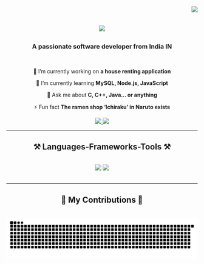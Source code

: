 <img align="right" src="https://visitor-badge.laobi.icu/badge?page_id=siddhx579.siddhx579" />

<h1 align="center">
    <img src="https://readme-typing-svg.herokuapp.com/?font=Righteous&size=35&center=true&vCenter=true&width=500&height=70&duration=4000&lines=Hi+There!+👋;+I'm+Siddhant+Kapoor!;" />
</h1>

<h3 align="center">A passionate software developer from India IN</h3>

<br/>

<div align="center">
 
 🔭 I’m currently working on **a house renting application**
 
 🌱 I’m currently learning **MySQL, Node.js, JavaScript**

💬 Ask me about **C, C++, Java... or anything**

⚡ Fun fact **The ramen shop ‘Ichiraku’ in Naruto exists**

 </div>
 
<div align="center"> 
  <a href="mailto:siddhantkapoor579@gmail.com">
    <img src="https://img.shields.io/badge/Gmail-333333?style=for-the-badge&logo=gmail&logoColor=red" />
  </a>
  <a href="www.linkedin.com/in/siddhant-kapoor-431469240" target="_blank">
    <img src="https://img.shields.io/badge/LinkedIn-0077B5?style=for-the-badge&logo=linkedin&logoColor=white" target="_blank" />
  </a>
</div>

 <hr/>
 
<h2 align="center">⚒️ Languages-Frameworks-Tools ⚒️</h2>
<br/>
<div align="center">
    <img src="https://skillicons.dev/icons?i=html,css,vscode,github,figma,git" />
    <img src="https://skillicons.dev/icons?i=nodejs,python,javascript,c,java,mysql" /><br>
</div>

<br/>
<hr/>

<div align="center">
  <h2>🐍 My Contributions 🐍</h2>
  <br>
  <img alt="snake eating my contributions" src="https://raw.githubusercontent.com/siddhx579/siddhx579/output/github-contribution-grid-snake.svg" />
  
  <br/><br/><br/>
</div>

<br/>
